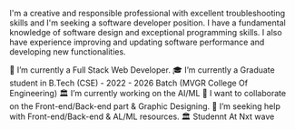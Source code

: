 I'm a creative and responsible professional with excellent troubleshooting skills and I'm seeking a software developer position. I have a fundamental knowledge of software design and exceptional programming skills. I also have experience improving and updating software performance and developing new functionalities.

🔭 I’m currently a Full Stack Web Developer.
🎓 I’m currently a Graduate student in B.Tech (CSE) - 2022 - 2026 Batch (MVGR College Of Engineering)
🏛️ I’m currently working on the AI/ML
👯 I want to collaborate on the Front-end/Back-end part & Graphic Designing.
🤔 I’m seeking help with Front-end/Back-end & AL/ML resources.
🏛️ Studennt At Nxt wave
